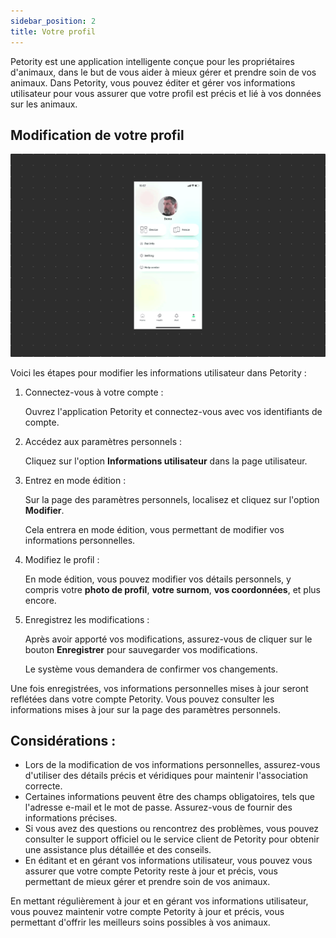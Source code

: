 ```yaml
---
sidebar_position: 2
title: Votre profil
---
```


Petority est une application intelligente conçue pour les propriétaires d'animaux, dans le but de vous aider à mieux gérer et prendre soin de vos animaux. Dans Petority, vous pouvez éditer et gérer vos informations utilisateur pour vous assurer que votre profil est précis et lié à vos données sur les animaux.

## Modification de votre profil
![Userinfo](/img/manage-account/User-info.gif)

Voici les étapes pour modifier les informations utilisateur dans Petority :

1. Connectez-vous à votre compte :

	Ouvrez l'application Petority et connectez-vous avec vos identifiants de compte.

2. Accédez aux paramètres personnels :

	Cliquez sur l'option **Informations utilisateur** dans la page utilisateur.

3. Entrez en mode édition :

	Sur la page des paramètres personnels, localisez et cliquez sur l'option **Modifier**.

	Cela entrera en mode édition, vous permettant de modifier vos informations personnelles.
4. Modifiez le profil :

	En mode édition, vous pouvez modifier vos détails personnels, y compris votre **photo de profil**, **votre surnom**, **vos coordonnées**, et plus encore.

5. Enregistrez les modifications :

	Après avoir apporté vos modifications, assurez-vous de cliquer sur le bouton **Enregistrer** pour sauvegarder vos modifications.

	Le système vous demandera de confirmer vos changements.

Une fois enregistrées, vos informations personnelles mises à jour seront reflétées dans votre compte Petority. Vous pouvez consulter les informations mises à jour sur la page des paramètres personnels.

## Considérations :
+ Lors de la modification de vos informations personnelles, assurez-vous d'utiliser des détails précis et véridiques pour maintenir l'association correcte.
+ Certaines informations peuvent être des champs obligatoires, tels que l'adresse e-mail et le mot de passe. Assurez-vous de fournir des informations précises.
+ Si vous avez des questions ou rencontrez des problèmes, vous pouvez consulter le support officiel ou le service client de Petority pour obtenir une assistance plus détaillée et des conseils.
+ En éditant et en gérant vos informations utilisateur, vous pouvez vous assurer que votre compte Petority reste à jour et précis, vous permettant de mieux gérer et prendre soin de vos animaux.

En mettant régulièrement à jour et en gérant vos informations utilisateur, vous pouvez maintenir votre compte Petority à jour et précis, vous permettant d'offrir les meilleurs soins possibles à vos animaux.
   
